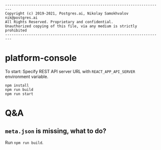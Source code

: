 ```
-------------------------------------------------------------------------
Copyright (c) 2019-2021, Postgres.ai, Nikolay Samokhvalov nik@postgres.ai
All Rights Reserved. Proprietary and confidential.
Unauthorized copying of this file, via any medium is strictly prohibited
-------------------------------------------------------------------------
```

# platform-console

To start:
Specify REST API server URL with `REACT_APP_API_SERVER` environment variable.

```
npm install
npm run build
npm run start
```

# Q&A

## `meta.json` is missing, what to do?
Run `npm run build`.
